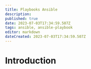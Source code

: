 ```yaml
---
title: Playbooks Ansible
description: 
published: true
date: 2023-07-03T17:34:59.507Z
tags: ansible, ansible-playbook
editor: markdown
dateCreated: 2023-07-03T17:34:59.507Z
---
```


# Introduction